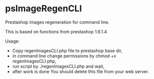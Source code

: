 # psImageRegenCLI
Prestashop images regeneration for command line.

This is based on functions from prestashop 1.6.1.4

Usage:
- Copy regenImagesCLI.php file to prestashop base dir,
- in command line change permissions by chmod +x regenImagesCLI.php,
- run script by ./regenImagesCLI.php and wait,
- after work is done You should delete this file from your web server.
